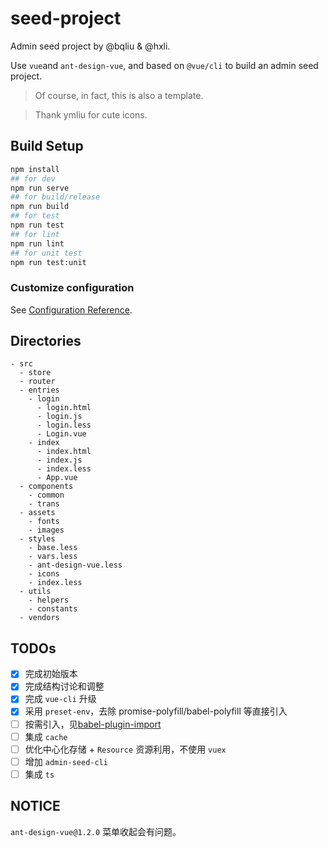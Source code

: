 # seed-project

Admin seed project by @bqliu & @hxli.

Use `vue`and `ant-design-vue`, and based on `@vue/cli` to build an admin seed project.

> Of course, in fact, this is also a template.

> Thank ymliu for cute icons.

## Build Setup

``` bash
npm install
## for dev
npm run serve
## for build/release
npm run build
## for test
npm run test
## for lint
npm run lint
## for unit test
npm run test:unit
```

### Customize configuration
See [Configuration Reference](https://cli.vuejs.org/config/).

## Directories

```
- src
  - store
  - router
  - entries
    - login
      - login.html
      - login.js
      - login.less
      - Login.vue
    - index
      - index.html
      - index.js
      - index.less
      - App.vue
  - components
    - common
    - trans
  - assets
    - fonts
    - images
  - styles
    - base.less
    - vars.less
    - ant-design-vue.less
    - icons
    - index.less
  - utils
    - helpers
    - constants
  - vendors
```

## TODOs

- [x] 完成初始版本
- [x] 完成结构讨论和调整
- [x] 完成 `vue-cli` 升级
- [x] 采用 `preset-env`，去除 promise-polyfill/babel-polyfill 等直接引入
- [ ] 按需引入，见[babel-plugin-import](https://github.com/ant-design/babel-plugin-import)
- [ ] 集成 `cache`
- [ ] 优化中心化存储 + `Resource` 资源利用，不使用 `vuex`
- [ ] 增加 `admin-seed-cli`
- [ ] 集成 `ts`

## NOTICE

`ant-design-vue@1.2.0` 菜单收起会有问题。
